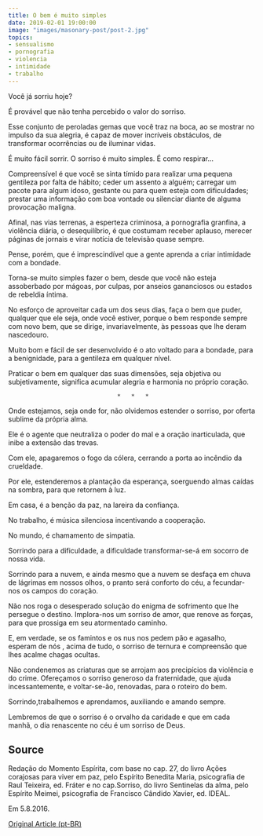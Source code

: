 ```yaml
---
title: O bem é muito simples
date: 2019-02-01 19:00:00
image: "images/masonary-post/post-2.jpg"
topics: 
- sensualismo
- pornografia
- violencia
- intimidade
- trabalho
---
```


Você já sorriu hoje?

É provável que não tenha percebido o valor do sorriso.

Esse conjunto de peroladas gemas que você traz na boca, ao se mostrar no
impulso da sua alegria, é capaz de mover incríveis obstáculos, de transformar
ocorrências ou de iluminar vidas.

É muito fácil sorrir. O sorriso é muito simples. É como respirar...

Compreensível é que você se sinta tímido para realizar uma pequena gentileza
por falta de hábito; ceder um assento a alguém; carregar um pacote para algum
idoso, gestante ou para quem esteja com dificuldades; prestar uma informação
com boa vontade ou silenciar diante de alguma provocação maligna.

Afinal, nas vias terrenas, a esperteza criminosa, a pornografia granfina, a
violência diária, o desequilíbrio, é que costumam receber aplauso, merecer
páginas de jornais e virar notícia de televisão quase sempre.

Pense, porém, que é imprescindível que a gente aprenda a criar intimidade com a
bondade.

Torna-se muito simples fazer o bem, desde que você não esteja assoberbado por
mágoas, por culpas, por anseios gananciosos ou estados de rebeldia íntima.

No esforço de aproveitar cada um dos seus dias, faça o bem que puder, qualquer
que ele seja, onde você estiver, porque o bem responde sempre com novo bem, que
se dirige, invariavelmente, às pessoas que lhe deram nascedouro.

Muito bom e fácil de ser desenvolvido é o ato voltado para a bondade, para a
benignidade, para a gentileza em qualquer nível.

Praticar o bem em qualquer das suas dimensões, seja objetiva ou subjetivamente,
significa acumular alegria e harmonia no próprio coração.

                                   *   *   *

Onde estejamos, seja onde for, não olvidemos estender o sorriso, por oferta
sublime da própria alma.

Ele é o agente que neutraliza o poder do mal e a oração inarticulada, que inibe
a extensão das trevas.

Com ele, apagaremos o fogo da cólera, cerrando a porta ao incêndio da
crueldade.

Por ele, estenderemos a plantação da esperança, soerguendo almas caídas na
sombra, para que retornem à luz.

Em casa, é a benção da paz, na lareira da confiança.

No trabalho, é música silenciosa incentivando a cooperação.

No mundo, é chamamento de simpatia.

Sorrindo para a dificuldade, a dificuldade transformar-se-á em socorro de nossa
vida.

Sorrindo para a nuvem, e ainda mesmo que a nuvem se desfaça em chuva de
lágrimas em nossos olhos, o pranto será conforto do céu, a fecundar-nos os
campos do coração.

Não nos roga o desesperado solução do enigma de sofrimento que lhe persegue o
destino. Implora-nos um sorriso de amor, que renove as forças, para que
prossiga em seu atormentado caminho.

E, em verdade, se os famintos e os nus nos pedem pão e agasalho, esperam de nós
, acima de tudo, o sorriso de ternura e compreensão que lhes acalme chagas
ocultas.

Não condenemos as criaturas que se arrojam aos precipícios da violência e do
crime. Ofereçamos o sorriso generoso da fraternidade, que ajuda
incessantemente, e voltar-se-ão, renovadas, para o roteiro do bem.

Sorrindo,trabalhemos e aprendamos, auxiliando e amando sempre.

Lembremos de que o sorriso é o orvalho da caridade e que em cada manhã, o dia
renascente no céu é um sorriso de Deus.

## Source
Redação do Momento Espírita, com base no cap. 27,
do livro Ações corajosas para viver em paz, pelo Espírito
Benedita Maria, psicografia de Raul Teixeira, ed. Fráter e no
cap.Sorriso, do livro Sentinelas da alma, pelo Espírito Meimei,
psicografia de Francisco Cândido Xavier, ed. IDEAL.

Em 5.8.2016.

[Original Article (pt-BR)](http://momento.com.br/pt/ler_texto.php?id=4861)
